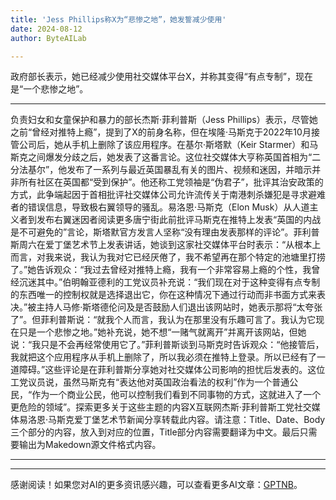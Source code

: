 ```yaml
---
title: 'Jess Phillips称X为“悲惨之地”，她发誓减少使用'
date: 2024-08-12
author: ByteAILab

---
```


政府部长表示，她已经减少使用社交媒体平台X，并称其变得“有点专制”，现在是“一个悲惨之地”。

---
负责妇女和女童保护和暴力的部长杰斯·菲利普斯（Jess Phillips）表示，尽管她之前“曾经对推特上瘾”，提到了X的前身名称，但在埃隆·马斯克于2022年10月接管公司后，她从手机上删除了该应用程序。在基尔·斯塔默（Keir Starmer）和马斯克之间爆发分歧之后，她发表了这番言论。这位社交媒体大亨称英国首相为“二分法基尔”，他发布了一系列与最近英国暴乱有关的图片、视频和迷因，并暗示并非所有社区在英国都“受到保护”。他还称工党领袖是“伪君子”，批评其治安政策的方式，此争端起因于首相批评社交媒体公司允许流传关于南港刺杀嫌犯是寻求避难者的错误信息，导致极右翼领导的骚乱。易洛恩·马斯克（Elon Musk）从人道主义者到发布右翼迷因者阅读更多唐宁街此前批评马斯克在推特上发表“英国的内战是不可避免的”言论，斯塔默官方发言人坚称“没有理由发表那样的评论”。菲利普斯周六在爱丁堡艺术节上发表讲话，她谈到这家社交媒体平台时表示：“从根本上而言，对我来说，我认为我对它已经厌倦了，我不希望再在那个特定的池塘里打捞了。”她告诉观众：“我过去曾经对推特上瘾，我有一个非常容易上瘾的个性，我曾经沉迷其中。”伯明翰亚德利的工党议员补充说：“我们现在对于这种变得有点专制的东西唯一的控制权就是选择退出它，你在这种情况下通过行动而非书面方式来表决。”被主持人马修·斯塔德伦问及是否鼓励人们退出该网站时，她表示那将“太夸张了”。但菲利普斯说：“就我个人而言，我认为在那里没有乐趣可言了。我认为它现在只是一个悲惨之地。”她补充说，她不想“一赌气就离开”并离开该网站，但她说：“我只是不会再经常使用它了。”菲利普斯谈到马斯克时告诉观众：“他接管后，我就把这个应用程序从手机上删除了，所以我必须在推特上登录。所以已经有了一道障碍。”这些评论是在菲利普斯分享她对社交媒体公司影响的担忧后发表的。这位工党议员说，虽然马斯克有“表达他对英国政治看法的权利”作为一个普通公民，“作为一个商业公民，他可以控制我们看到不同事物的方式，这就进入了一个更危险的领域”。探索更多关于这些主题的内容X互联网杰斯·菲利普斯工党社交媒体易洛恩·马斯克爱丁堡艺术节新闻分享转载此内容。请注意：Title、Date、Body 三个部分的内容，放入到对应的位置，Title部分内容需要翻译为中文。最后只需要输出为Makedown源文件格式内容。

---
---
感谢阅读！如果您对AI的更多资讯感兴趣，可以查看更多AI文章：[GPTNB](https://gptnb.com)。